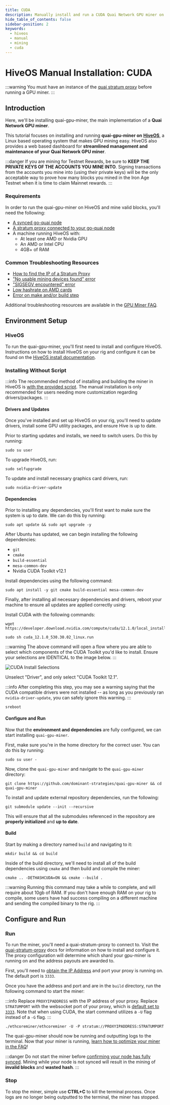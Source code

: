 ```yaml
---
title: CUDA
description: Manually install and run a CUDA Quai Network GPU miner on HiveOS.
hide_table_of_contents: false
sidebar-position: 2
keywords:
  - hiveos
  - manual
  - mining
  - cuda
---
```


# HiveOS Manual Installation: CUDA

:::warning
You must have an instance of the [quai stratum proxy](../../../stratum-proxy/run-stratum.md) before running a GPU miner.
:::

## Introduction

Here, we'll be installing quai-gpu-miner, the main implementation of a **Quai Network GPU miner**.

This tutorial focuses on installing and running **quai-gpu-miner on** [**HiveOS**](https://hiveon.com/os/), a Linux based operating system that makes GPU mining easy. HiveOS also provides a web based dashboard for **streamlined management and maintenance of your Quai Network GPU miner**.

:::danger
If you are mining for Testnet Rewards, be sure to **KEEP THE PRIVATE KEYS OF THE ACCOUNTS YOU MINE INTO**. Signing transactions from the accounts you mine into (using their private keys) will be the only acceptable way to prove how many blocks you mined in the Iron Age Testnet when it is time to claim Mainnet rewards.
:::

### Requirements

In order to run the quai-gpu-miner on HiveOS and mine valid blocks, you'll need the following:

- [A synced go-quai node](../../../node/start-a-node.md)
- [A stratum proxy connected to your go-quai node](../../../stratum-proxy/run-stratum.md)
- A machine running HiveOS with:
  - At least one AMD or Nvidia GPU
  - An AMD or Intel CPU
  - 4GB+ of RAM

### Common Troubleshooting Resources

- [How to find the IP of a Stratum Proxy](../../../stratum-proxy/stratum-faq.md#stratum-ip-address)
- ["No usable mining devices found" error](../gpu-miner-faq.md#no-opencl-platforms-found--no-usable-mining-devices)
- ["SIGSEGV encountered" error](../gpu-miner-faq.md#sigsegv)
- [Low hashrate on AMD cards](../gpu-miner-faq.md#amd-low-hashrate)
- [Error on make and/or build step](../gpu-miner-faq.md#error-on-make-andor-build)

Additional troubleshooting resources are available in the [GPU Miner FAQ](../gpu-miner-faq.md).

## Environment Setup

### HiveOS

To run the quai-gpu-miner, you'll first need to install and configure HiveOS. Instructions on how to install HiveOS on your rig and configure it can be found on the [HiveOS install documentation](https://hiveon.com/install/).

### Installing Without Script

:::info
The recommended method of installing and building the miner in HiveOS is [with the provided script](../hive-auto.md). The manual installation is only recommended for users needing more customization regarding drivers/packages.
:::

#### Drivers and Updates

Once you've installed and set up HiveOS on your rig, you'll need to update drivers, install some GPU utility packages, and ensure Hive is up to date.

Prior to starting updates and installs, we need to switch users. Do this by running:

```shell
sudo su user
```

To upgrade HiveOS, run:

```shell
sudo selfupgrade
```

To update and install necessary graphics card drivers, run:

```shell
sudo nvidia-driver-update
```

#### Dependencies

Prior to installing any dependencies, you'll first want to make sure the system is up to date. We can do this by running:

```shell
sudo apt update && sudo apt upgrade -y
```

After Ubuntu has updated, we can begin installing the following dependencies:

- `git`
- `cmake`
- `build-essential`
- `mesa-common-dev`
- Nvidia CUDA Toolkit v12.1

Install dependencies using the following command:

```shell
sudo apt install -y git cmake build-essential mesa-common-dev
```

Finally, after installing all necessary dependencies and drivers, reboot your machine to ensure all updates are applied correctly using:

Install CUDA with the following commands:

```shell
wget https://developer.download.nvidia.com/compute/cuda/12.1.0/local_installers/cuda_12.1.0_530.30.02_linux.run
```

```shell
sudo sh cuda_12.1.0_530.30.02_linux.run
```

:::warning
The above command will open a flow where you are able to select which components of the CUDA Toolkit you'd like to install. Ensure your selections are IDENTICAL to the image below.
:::

![CUDA Install Selections](/img/CUDAINSTALLEROPTIONS.jpeg)

Unselect "Driver", and only select "CUDA Toolkit 12.1".

:::info
After completing this step, you may see a warning saying that the CUDA compatible drivers were not installed -- as long as you previously ran `nvidia-driver-update`, you can safely ignore this warning.
:::

```shell
sreboot
```

#### Configure and Run

Now that the **environment and dependencies** are fully configured, we can start installing `quai-gpu-miner`.

First, make sure you're in the home directory for the correct user. You can do this by running:

```shell
sudo su user -
```

Now, clone the `quai-gpu-miner` and navigate to the `quai-gpu-miner` directory:

```shell
git clone https://github.com/dominant-strategies/quai-gpu-miner && cd quai-gpu-miner
```

To install and update external repository dependencies, run the following:

```shell
git submodule update --init --recursive
```

This will ensure that all the submodules referenced in the repository are **properly initialized** and **up to date**.

#### Build

Start by making a directory named `build` and navigating to it:

```shell
mkdir build && cd build
```

Inside of the build directory, we'll need to install all of the build dependencies using `cmake` and then build and compile the miner:

```shell
cmake .. -DETHASHCUDA=ON && cmake --build .
```

:::warning
Running this command may take a while to complete, and will require about 10gb of RAM. If you don't have enough RAM on your rig to compile, some users have had success compiling on a different machine and sending the compiled binary to the rig. 
:::

## Configure and Run

### Run

To run the miner, you'll need a quai-stratum-proxy to connect to. Visit the [quai-stratum-proxy](../../../stratum-proxy/run-stratum.md) docs for information on how to install and configure it. The proxy configuration will determine which shard your gpu-miner is running on and the address payouts are awarded to.

First, you'll need to [obtain the IP Address](../../../stratum-proxy/stratum-faq.md#stratum-ip-address) and port your proxy is running on. The default port is `3333`.

Once you have the address and port and are in the `build` directory, run the following command to start the miner:

:::info
Replace `PROXYIPADDRESS` with the IP address of your proxy. Replace `STRATUMPORT` with the websocket port of your proxy, which is [default set to `3333`](../../../stratum-proxy/stratum-faq.md#stratum-port). Note that when using CUDA, the start command utilizes a `-U` flag instead of a `-G` flag.
:::

```shell
./ethcoreminer/ethcoreminer -U -P stratum://PROXYIPADDRESS:STRATUMPORT
```

The quai-gpu-miner should now be running and outputting logs to the terminal. Now that your miner is running, [learn how to optimize your miner in the FAQ](../gpu-miner-faq.md#optimization)!

:::danger
Do not start the miner before [confirming your node has fully synced](../../../node/node-faq.md#check-sync-status). Mining while your node is not synced will result in the mining of **invalid blocks** and **wasted hash**.
:::

### Stop

To stop the miner, simple use **CTRL+C** to kill the terminal process. Once logs are no longer being outputted to the terminal, the miner has stopped.